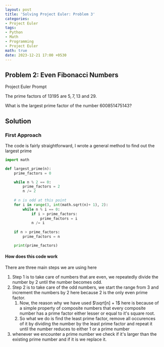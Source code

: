 ```yaml
---
layout: post
title: 'Solving Project Euler: Problem 3'
categories:
- Project Euler
tags:
- Python
- Math
- Programming
- Project Euler
math: true
date: 2023-12-21 17:00 +0530
---
```

## Problem 2: Even Fibonacci Numbers

Project Euler Prompt

The prime factors of $13195$ are $5, 7, 13$ and $29$.

What is the largest prime factor of the number $600851475143$?

## Solution

### First Approach

The code is fairly straightforward, I wrote a general method to find out the largest prime

```python
import math

def largest_prime(n):
    prime_factors = 0

    while n % 2 == 0:
        prime_factors = 2
        n /= 2
    
    # n is odd at this point
    for i in range(3, int(math.sqrt(n)+ 1), 2):
        while n % i == 0:
            if i > prime_factors:
                prime_factors = i
            n /= i
    
    if n > prime_factors:
        prime_factors = n

    print(prime_factors)
```

#### How does this code work 

There are three main steps we are using here

1. Step 1 is to take care of numbers that are even, we repeatedly divide the number by 2 until the number becomes odd.
2. Step 2 is to take care of the odd numbers, we start the range from 3 and increment the numbers by 2 here because 2 is the only even prime factor.
    1. Now, the reason why we have used $\sqrt[n] + 1$ here is because of a simple property of composite numbers that every composite number has a prime factor either lesser or equal to it's square root.
    2. So what we do is find the least prime factor, remove all occurences of it by dividing the number by the least prime factor and repeat it until the number reduces to either $1$ or a prime number
3. whenever we encounter a prime number we check if it's larger than the existing prime number and if it is we replace it.